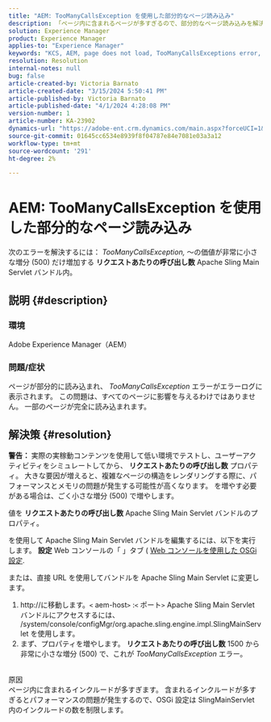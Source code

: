 ```yaml
---
title: "AEM: TooManyCallsException を使用した部分的なページ読み込み"
description: 「ページ内に含まれるページが多すぎるので、部分的なページ読み込みを解決する方法を説明します。」
solution: Experience Manager
product: Experience Manager
applies-to: "Experience Manager"
keywords: "KCS, AEM, page does not load, TooManyCallsExceptions error, TooManyCallsExceptions, Adobe Experience Manager，トラブルシューティング，Experience Manager"
resolution: Resolution
internal-notes: null
bug: false
article-created-by: Victoria Barnato
article-created-date: "3/15/2024 5:50:41 PM"
article-published-by: Victoria Barnato
article-published-date: "4/1/2024 4:28:08 PM"
version-number: 1
article-number: KA-23902
dynamics-url: "https://adobe-ent.crm.dynamics.com/main.aspx?forceUCI=1&pagetype=entityrecord&etn=knowledgearticle&id=091a9d84-f4e2-ee11-904d-6045bd006079"
source-git-commit: 01645cc6534e8939f8f04787e84e7081e03a3a12
workflow-type: tm+mt
source-wordcount: '291'
ht-degree: 2%

---
```


# AEM: TooManyCallsException を使用した部分的なページ読み込み


次のエラーを解決するには： *TooManyCallsException,* ～の価値が非常に小さな増分 (500) だけ増加する <b>リクエストあたりの呼び出し数</b> Apache Sling Main Servlet バンドル内。

## 説明 {#description}


### 環境

Adobe Experience Manager（AEM）

### 問題/症状

ページが部分的に読み込まれ、 *TooManyCallsException* エラーがエラーログに表示されます。 この問題は、すべてのページに影響を与えるわけではありません。 一部のページが完全に読み込まれます。


## 解決策 {#resolution}


<b>警告： </b>実際の実稼動コンテンツを使用して低い環境でテストし、ユーザーアクティビティをシミュレートしてから、 <b>リクエストあたりの呼び出し数</b> プロパティ。 大きな要因が増えると、複雑なページの構造をレンダリングする際に、パフォーマンスとメモリの問題が発生する可能性が高くなります。 を増やす必要がある場合は、ごく小さな増分 (500) で増やします。 

値を <b>リクエストあたりの呼び出し数</b> Apache Sling Main Servlet バンドルのプロパティ。

を使用して Apache Sling Main Servlet バンドルを編集するには、以下を実行します。 <b>設定</b> Web コンソールの「 」タブ ( [Web コンソールを使用した OSGi 設定](https://experienceleague.adobe.com/en/docs/experience-manager-65/content/implementing/deploying/configuring/configuring-osgi#osgi-configuration-with-the-web-console).

または、直接 URL を使用してバンドルを Apache Sling Main Servlet に変更します。

1. http://に移動します。`<` aem-host`>` :`<` ポート`>` Apache Sling Main Servlet バンドルにアクセスするには、 /system/console/configMgr/org.apache.sling.engine.impl.SlingMainServlet を使用します。
2. まず、プロパティを増やします。 <b>リクエストあたりの呼び出し数</b> 1500 から非常に小さな増分 (500) で、これが *TooManyCallsException* エラー。

<br>原因<br>
ページ内に含まれるインクルードが多すぎます。 含まれるインクルードが多すぎるとパフォーマンスの問題が発生するので、OSGi 設定は SlingMainServlet 内のインクルードの数を制限します。
